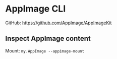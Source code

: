 # AppImage CLI

GitHub: https://github.com/AppImage/AppImageKit

## Inspect AppImage content
Mount: `my.AppImage --appimage-mount`